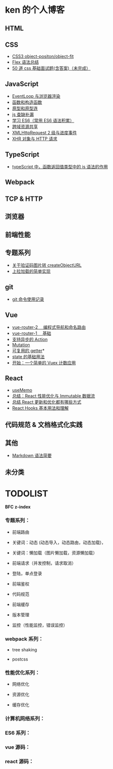 # ken 的个人博客

## HTML

## CSS

- [CSS3 object-positon/object-fit](https://github.com/lazyken/blog/issues/15)
- [Flex 语法总结](https://github.com/lazyken/blog/issues/22)
- [50 道 css 基础面试题(含答案)（未完成）](https://github.com/lazyken/blog/issues/23)

## JavaScript

- [EventLoop 与浏览器渲染](https://github.com/lazyken/blog/issues/24)
- [函数和构造函数](https://github.com/lazyken/blog/issues/25)
- [原型和原型连](https://github.com/lazyken/blog/issues/26)
- [js 查缺补漏](https://github.com/lazyken/blog/issues/10)
- [学习 ES6（常用 ES6 语法积累）](https://github.com/lazyken/blog/issues/9)
- [跨域资源共享](https://github.com/lazyken/blog/issues/14)
- [XMLHttpRequest 2 级与进度事件](https://github.com/lazyken/blog/issues/13)
- [XHR 对象与 HTTP 请求](https://github.com/lazyken/blog/issues/12)

## TypeScript

- [typeScript 中，函数返回值类型中的 is 语法的作用](https://github.com/lazyken/blog/issues/19)

## Webpack

## TCP & HTTP

## 浏览器

## 前端性能

## 专题系列

- [关于验证码图片转 createObjectURL](https://github.com/lazyken/blog/issues/18)
- [上拉加载的简单实现](https://github.com/lazyken/blog/issues/16)

## git

- [git 命令使用记录](https://github.com/lazyken/blog/issues/17)

## Vue

- [vue-router-2 　编程式导航和命名路由](https://github.com/lazyken/blog/issues/3)
- [vue-router-1 　基础](https://github.com/lazyken/blog/issues/2)
- [支持异步的 Action](https://github.com/lazyken/blog/issues/11)
- [Mutation](https://github.com/lazyken/blog/issues/8)
- [可复用的 getter](https://github.com/lazyken/blog/issues/7)\*
- [state 的基础用法](https://github.com/lazyken/blog/issues/5)
- [开始：一个简单的 Vuex 计数应用](https://github.com/lazyken/blog/issues/4)

## React

- [useMemo](https://github.com/lazyken/blog/issues/20)
- [总结：React 性能优化与 Immutable 数据流](https://github.com/lazyken/blog/issues/21)
- [总结 React 更新和优化都有哪些方式](https://github.com/lazyken/blog/issues/29)
- [React Hooks 基本用法和理解](https://github.com/lazyken/blog/issues/30)

## 代码规范 & 文档格式化实践

## 其他

- [Markdown 语法简要](https://github.com/lazyken/blog/issues/1)

## 未分类

# TODOLIST

**BFC**
**z-index**

### 专题系列：

- 前端路由

- 关键词：动态 (动态导入，动态路由，动态加载)，

- 关键词：懒加载（图片懒加载，资源懒加载）

- 前端请求（并发控制，请求取消）

- 登陆，单点登录

- 前端鉴权

- 代码规范

- 前端缓存

- 版本管理

- 监控（性能监控，错误监控）

### webpack 系列：

- tree shaking

- postcss

### 性能优化系列：

- 网络优化

- 资源优化

- 缓存优化

### 计算机网络系列：

### ES6 系列：

### vue 源码：

### react 源码：
